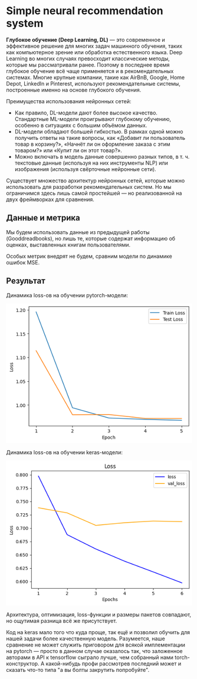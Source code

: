 # Simple neural recommendation system

**Глубокое обучение (Deep Learning, DL)** — это современное и эффективное решение для многих задач машинного обучения, таких как компьютерное зрение или обработка естественного языка. Deep Learning во многих случаях превосходит классические методы, которые мы рассматривали ранее. Поэтому в последнее время глубокое обучение всё чаще применяется и в рекомендательных системах. Многие крупные компании, такие как AirBnB, Google, Home Depot, LinkedIn и Pinterest, используют рекомендательные системы, построенные именно на основе глубокого обучения.

Преимущества использования нейронных сетей:

- Как правило, DL-модели дают более высокое качество. Стандартные ML-модели проигрывают глубокому обучению, особенно в ситуациях с большим объёмом данных.
- DL-модели обладают большей гибкостью. В рамках одной можно получить ответы на такие вопросы, как «Добавит ли пользователь товар в корзину?», «Начнёт ли он оформление заказа с этим товаром?» или «Купит ли он этот товар?».
- Можно включать в модель данные совершенно разных типов, в т. ч. текстовые данные (используя на них инструменты NLP) или изображения (используя свёрточные нейронные сети).

Существует множество архитектур нейронных сетей, которые можно использовать для разработки рекомендательных систем. Но мы ограничимся здесь лишь самой простейшей — но реализованной на двух фреймворках для сравнения.

## Данные и метрика

Мы будем использовать данные из предыдущей работы (Gooddreadbooks), но лишь те, которые содержат информацию об оценках, выставленных книгам пользователями.

Особых метрик внедрят не будем, сравним модели по динамике ошибок MSE.

## Результат

Динамика loss-ов на обучении pytorch-модели:

![pytorch model losses](losses/pytorch.png)

Динамика loss-ов на обучении keras-модели:

![keras model losses](losses/keras.png)

Архитектура, оптимизация, loss-функции и размеры пакетов совпадают, но ощутимая разница всё же присутствует.

Код на keras мало того что куда проще, так ещё и позволил обучить для нашей задачи более качественную модель. Разумеется, наше сравнение не может служить приговором для всякой имплементации на pytorch — просто в данном случае оказалось так, что заложенное авторами в API к tensorflow сыграло лучше, чем собранный нами torch-конструктор. А какой-нибудь профи рассмотрев последний может и сказать что-то типа "а вы болты закрутить попробуйте".
